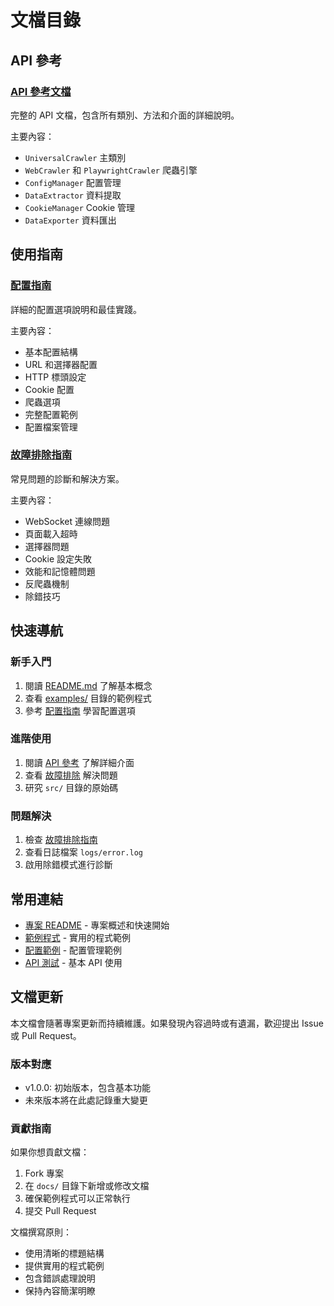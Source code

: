 # 文檔目錄

## API 參考

### [API 參考文檔](./api/README.md)
完整的 API 文檔，包含所有類別、方法和介面的詳細說明。

主要內容：
- `UniversalCrawler` 主類別
- `WebCrawler` 和 `PlaywrightCrawler` 爬蟲引擎
- `ConfigManager` 配置管理
- `DataExtractor` 資料提取
- `CookieManager` Cookie 管理
- `DataExporter` 資料匯出

## 使用指南

### [配置指南](./guides/configuration.md)
詳細的配置選項說明和最佳實踐。

主要內容：
- 基本配置結構
- URL 和選擇器配置
- HTTP 標頭設定
- Cookie 配置
- 爬蟲選項
- 完整配置範例
- 配置檔案管理

### [故障排除指南](./guides/troubleshooting.md)
常見問題的診斷和解決方案。

主要內容：
- WebSocket 連線問題
- 頁面載入超時
- 選擇器問題
- Cookie 設定失敗
- 效能和記憶體問題
- 反爬蟲機制
- 除錯技巧

## 快速導航

### 新手入門
1. 閱讀 [README.md](../README.md) 了解基本概念
2. 查看 [examples/](../examples/) 目錄的範例程式
3. 參考 [配置指南](./guides/configuration.md) 學習配置選項

### 進階使用
1. 閱讀 [API 參考](./api/README.md) 了解詳細介面
2. 查看 [故障排除](./guides/troubleshooting.md) 解決問題
3. 研究 `src/` 目錄的原始碼

### 問題解決
1. 檢查 [故障排除指南](./guides/troubleshooting.md)
2. 查看日誌檔案 `logs/error.log`
3. 啟用除錯模式進行診斷

## 常用連結

- [專案 README](../README.md) - 專案概述和快速開始
- [範例程式](../examples/) - 實用的程式範例
- [配置範例](../examples/config-management.ts) - 配置管理範例
- [API 測試](../examples/basic-usage.ts) - 基本 API 使用

## 文檔更新

本文檔會隨著專案更新而持續維護。如果發現內容過時或有遺漏，歡迎提出 Issue 或 Pull Request。

### 版本對應
- v1.0.0: 初始版本，包含基本功能
- 未來版本將在此處記錄重大變更

### 貢獻指南
如果你想貢獻文檔：

1. Fork 專案
2. 在 `docs/` 目錄下新增或修改文檔
3. 確保範例程式可以正常執行
4. 提交 Pull Request

文檔撰寫原則：
- 使用清晰的標題結構
- 提供實用的程式範例
- 包含錯誤處理說明
- 保持內容簡潔明瞭